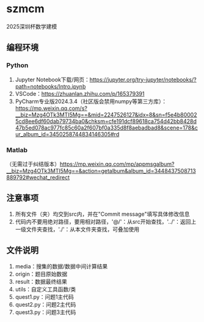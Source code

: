 # szmcm
2025深圳杯数学建模
## 编程环境
### Python
1. Jupyter Notebook下载/网页：https://jupyter.org/try-jupyter/notebooks/?path=notebooks/Intro.ipynb
2. VSCode：https://zhuanlan.zhihu.com/p/165379391
3. PyCharm专业版2024.3.4（社区版会禁用numpy等第三方库）：https://mp.weixin.qq.com/s?__biz=Mzg4OTk3MTI5Mg==&mid=2247526127&idx=8&sn=f5e4b800025cd8ee6df60dab79734ba0&chksm=cfe191dcf89618ca754d42bb8428d47b5ed078ac977fc85c60a2f607bf0a335d8f8aebadbad8&scene=178&cur_album_id=3450258744834146305#rd
### Matlab
（无需过于纠结版本）https://mp.weixin.qq.com/mp/appmsgalbum?__biz=Mzg4OTk3MTI5Mg==&action=getalbum&album_id=3448437508713889792#wechat_redirect
## 注意事项
1. 所有文件（夹）均交到src内，并在"Commit message"填写具体修改信息
2. 代码内不要用绝对路径，要用相对路径，'@/'：从src开始查找，'../'：返回上一级文件夹查找，'./'：从本文件夹查找，可叠加使用
## 文件说明
1. media：搜集的数据/数据中间计算结果
2. origin：题目原始数据
3. result：数据最终结果
4. utils：自定义工具函数/类
5. quest1.py：问题1主代码
6. quest2.py：问题2主代码
7. quest3.py：问题3主代码
